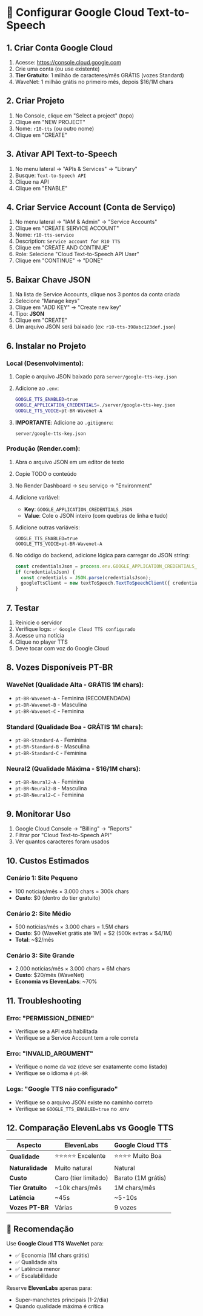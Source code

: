 # 🎤 Configurar Google Cloud Text-to-Speech

## 1. Criar Conta Google Cloud

1. Acesse: https://console.cloud.google.com
2. Crie uma conta (ou use existente)
3. **Tier Gratuito**: 1 milhão de caracteres/mês GRÁTIS (vozes Standard)
4. WaveNet: 1 milhão grátis no primeiro mês, depois $16/1M chars

## 2. Criar Projeto

1. No Console, clique em "Select a project" (topo)
2. Clique em "NEW PROJECT"
3. Nome: `r10-tts` (ou outro nome)
4. Clique em "CREATE"

## 3. Ativar API Text-to-Speech

1. No menu lateral → "APIs & Services" → "Library"
2. Busque: `Text-to-Speech API`
3. Clique na API
4. Clique em "ENABLE"

## 4. Criar Service Account (Conta de Serviço)

1. No menu lateral → "IAM & Admin" → "Service Accounts"
2. Clique em "CREATE SERVICE ACCOUNT"
3. Nome: `r10-tts-service`
4. Description: `Service account for R10 TTS`
5. Clique em "CREATE AND CONTINUE"
6. Role: Selecione "Cloud Text-to-Speech API User"
7. Clique em "CONTINUE" → "DONE"

## 5. Baixar Chave JSON

1. Na lista de Service Accounts, clique nos 3 pontos da conta criada
2. Selecione "Manage keys"
3. Clique em "ADD KEY" → "Create new key"
4. Tipo: **JSON**
5. Clique em "CREATE"
6. Um arquivo JSON será baixado (ex: `r10-tts-398abc123def.json`)

## 6. Instalar no Projeto

### Local (Desenvolvimento):

1. Copie o arquivo JSON baixado para `server/google-tts-key.json`
2. Adicione ao `.env`:
   ```bash
   GOOGLE_TTS_ENABLED=true
   GOOGLE_APPLICATION_CREDENTIALS=./server/google-tts-key.json
   GOOGLE_TTS_VOICE=pt-BR-Wavenet-A
   ```

3. **IMPORTANTE**: Adicione ao `.gitignore`:
   ```
   server/google-tts-key.json
   ```

### Produção (Render.com):

1. Abra o arquivo JSON em um editor de texto
2. Copie TODO o conteúdo
3. No Render Dashboard → seu serviço → "Environment"
4. Adicione variável:
   - **Key**: `GOOGLE_APPLICATION_CREDENTIALS_JSON`
   - **Value**: Cole o JSON inteiro (com quebras de linha e tudo)

5. Adicione outras variáveis:
   ```
   GOOGLE_TTS_ENABLED=true
   GOOGLE_TTS_VOICE=pt-BR-Wavenet-A
   ```

6. No código do backend, adicione lógica para carregar do JSON string:
   ```javascript
   const credentialsJson = process.env.GOOGLE_APPLICATION_CREDENTIALS_JSON;
   if (credentialsJson) {
     const credentials = JSON.parse(credentialsJson);
     googleTtsClient = new textToSpeech.TextToSpeechClient({ credentials });
   }
   ```

## 7. Testar

1. Reinicie o servidor
2. Verifique logs: `✅ Google Cloud TTS configurado`
3. Acesse uma notícia
4. Clique no player TTS
5. Deve tocar com voz do Google Cloud

## 8. Vozes Disponíveis PT-BR

### WaveNet (Qualidade Alta - GRÁTIS 1M chars):
- `pt-BR-Wavenet-A` - Feminina (RECOMENDADA)
- `pt-BR-Wavenet-B` - Masculina
- `pt-BR-Wavenet-C` - Feminina

### Standard (Qualidade Boa - GRÁTIS 1M chars):
- `pt-BR-Standard-A` - Feminina
- `pt-BR-Standard-B` - Masculina
- `pt-BR-Standard-C` - Feminina

### Neural2 (Qualidade Máxima - $16/1M chars):
- `pt-BR-Neural2-A` - Feminina
- `pt-BR-Neural2-B` - Masculina
- `pt-BR-Neural2-C` - Feminina

## 9. Monitorar Uso

1. Google Cloud Console → "Billing" → "Reports"
2. Filtrar por "Cloud Text-to-Speech API"
3. Ver quantos caracteres foram usados

## 10. Custos Estimados

### Cenário 1: Site Pequeno
- 100 notícias/mês × 3.000 chars = 300k chars
- **Custo**: $0 (dentro do tier gratuito)

### Cenário 2: Site Médio
- 500 notícias/mês × 3.000 chars = 1.5M chars
- **Custo**: $0 (WaveNet grátis até 1M) + $2 (500k extras × $4/1M)
- **Total**: ~$2/mês

### Cenário 3: Site Grande
- 2.000 notícias/mês × 3.000 chars = 6M chars
- **Custo**: $20/mês (WaveNet)
- **Economia vs ElevenLabs**: ~70%

## 11. Troubleshooting

### Erro: "PERMISSION_DENIED"
- Verifique se a API está habilitada
- Verifique se a Service Account tem a role correta

### Erro: "INVALID_ARGUMENT"
- Verifique o nome da voz (deve ser exatamente como listado)
- Verifique se o idioma é `pt-BR`

### Logs: "Google TTS não configurado"
- Verifique se o arquivo JSON existe no caminho correto
- Verifique se `GOOGLE_TTS_ENABLED=true` no .env

## 12. Comparação ElevenLabs vs Google TTS

| Aspecto | ElevenLabs | Google Cloud TTS |
|---------|------------|------------------|
| **Qualidade** | ⭐⭐⭐⭐⭐ Excelente | ⭐⭐⭐⭐ Muito Boa |
| **Naturalidade** | Muito natural | Natural |
| **Custo** | Caro (tier limitado) | Barato (1M grátis) |
| **Tier Gratuito** | ~10k chars/mês | 1M chars/mês |
| **Latência** | ~45s | ~5-10s |
| **Vozes PT-BR** | Várias | 9 vozes |

## 🎯 Recomendação

Use **Google Cloud TTS WaveNet** para:
- ✅ Economia (1M chars grátis)
- ✅ Qualidade alta
- ✅ Latência menor
- ✅ Escalabilidade

Reserve **ElevenLabs** apenas para:
- Super-manchetes principais (1-2/dia)
- Quando qualidade máxima é crítica
